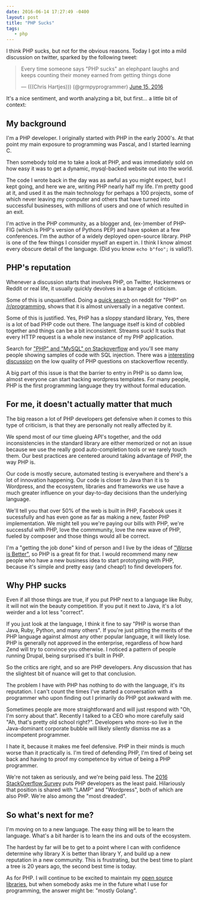 ```yaml
---
date: 2016-06-14 17:27:49 -0400
layout: post
title: "PHP Sucks"
tags:
   - php
---
```


I think PHP sucks, but not for the obvious reasons. Today I got into a mild
discussion on twitter, sparked by the following tweet:

<blockquote class="twitter-tweet" data-lang="en"><p lang="en" dir="ltr">Every time someone says &quot;PHP sucks&quot; an elephpant laughs and keeps counting their money earned from getting things done</p>&mdash; (((Chris Hartjes))) (@grmpyprogrammer) <a href="https://twitter.com/grmpyprogrammer/status/743100733063581696">June 15, 2016</a></blockquote>
<script async src="//platform.twitter.com/widgets.js" charset="utf-8"></script>

It's a nice sentiment, and worth analyzing a bit, but first... a little bit of
context:

My background
-------------

I'm a PHP developer. I originally started with PHP in the early 2000's. At
that point my main exposure to programming was Pascal, and I started learning
C.

Then somebody told me to take a look at PHP, and was immediately sold on how
easy it was to get a dynamic, mysql-backed website out into the world.

The code I wrote back in the day was as awful as you might expect, but I kept
going, and here we are, writing PHP nearly half my life. I'm pretty good at it,
and used it as the main technology for perhaps a 100 projects, some of which
never leaving my computer and others that have turned into successful
businesses, with millions of users and one of which resulted in an exit.

I'm active in the PHP community, as a blogger and, (ex-)member of PHP-FIG
(which is PHP's version of Pythons PEP) and have spoken at a few conferences.
I'm the author of a widely deployed open-source library. PHP is one of the
few things I consider myself an expert in. I think I know almost every
obscure detail of the language. (Did you know `echo b"foo";` is valid?).


PHP's reputation
----------------

Whenever a discussion starts that involves PHP, on Twitter, Hackernews or
Reddit or real life, it usually quickly devolves in a barrage of criticism.

Some of this is unquantified. Doing a [quick search][2] on reddit for "PHP" on
[/r/programming][1], shows that it is almost universally in a negative
context.

Some of this is justified. Yes, PHP has a sloppy standard library, Yes, there
is a lot of bad PHP code out there. The language itself is kind of cobbled
together and things can be a bit inconsistent. Streams suck! It sucks that
every HTTP request is a whole new instance of my PHP application.

Search for ["PHP" and "MySQL" on Stackoverflow][3] and you'll see many people
showing samples of code with SQL injection. There was a [interesting
discussion][4] on the low quality of PHP questions on stackoverflow recently.

 
A big part of this issue is that the barrier to entry in PHP is so damn low,
almost everyone can start hacking wordpress templates. For many people, PHP is
the first programming language they try without formal education.


For me, it doesn't actually matter that much
--------------------------------------------

The big reason a lot of PHP developers get defensive when it comes to this
type of criticism, is that they are personally not really affected by it.

We spend most of our time glueing API's together, and the odd inconsistencies
in the standard library are either memorized or not an issue because we use
the really good auto-completion tools or we rarely touch them. Our best
practices are centered around taking advantage of PHP, the way PHP is.

Our code is mostly secure, automated testing is everywhere and there's a lot
of innovation happening. Our code is closer to Java than it is to Wordpress,
and the ecosystem, libraries and frameworks we use have a much greater
influence on your day-to-day decisions than the underlying language.

We'll tell you that over 50% of the web is built in PHP, Facebook uses it
sucessfully and has even gone as far as making a new, faster PHP
implementation. We might tell you we're paying our bills with PHP, we're
successful with PHP, love the commmunity, love the new wave of PHP, fueled
by composer and those things would all be correct.

I'm a "getting the job done" kind of person and I live by the ideas of
["Worse is Better"][5], so PHP is a great fit for that. I would recommend
many new people who have a new business idea to start prototyping with PHP,
because it's simple and pretty easy (and cheap!) to find developers for.


Why PHP sucks
-------------

Even if all those things are true, if you put PHP next to a language like
Ruby, it will not win the beauty competition. If you put it next to Java,
it's a lot weirder and a lot less "correct".

If you just look at the language, I think it fine to say "PHP is worse than Java,
Ruby, Python, and many others". If you're just pitting the merits of the PHP
language against almost any other popular language, it will likely lose.
PHP is generally not approved in the enterprise, regardless of how hard
Zend will try to convince you otherwise. I noticed a pattern of people running
Drupal, being surprised it's built in PHP.

So the critics are right, and so are PHP developers. Any discussion that has
the slightest bit of nuance will get to that conclusion.

The problem I have with PHP has nothing to do with the language, it's its
reputation. I can't count the times I've started a conversation with a
programmer who upon finding out I primarily do PHP got awkward with me.

Sometimes people are more straightforward and will just respond with "Oh,
I'm sorry about that". Recently I talked to a CEO who more carefully said 
"Ah, that's pretty old school right?". Developers who more-so live in the
Java-dominant corporate bubble will likely silently dismiss me as a
incompetent programmer.

I hate it, because it makes me feel defensive. PHP in their minds is much
worse than it practically is. I'm tired of defending PHP, I'm tired of being
set back and having to proof my competence by virtue of being a PHP programmer.

We're not taken as seriously, and we're being paid less. The
[2016 StackOverflow Survey][7] puts PHP developers as the least paid.
Hilariously that position is shared with "LAMP" and "Wordpress", both of which
are also PHP. We're also among the "most dreaded".


So what's next for me?
----------------------

I'm moving on to a new language. The easy thing will be to learn the language.
What's a bit harder is to learn the ins and outs of the ecosystem.

The hardest by far will be to get to a point where I can with confidence
determine why library X is better than library Y, and build up a new reputation
in a new community. This is frustrating, but the best time to plant a tree is
20 years ago, the second best time is today.

As for PHP. I will continue to be excited to maintain my
[open source libraries][6], but when somebody asks me in the future what I
use for programming, the answer might be: "mostly Golang".


[1]: https://www.reddit.com/r/programming/
[2]: https://www.reddit.com/r/programming/search?q=php&sort=top&restrict_sr=on&t=month
[3]: http://stackoverflow.com/questions/tagged/php+mysql
[4]: http://meta.stackoverflow.com/questions/324072/how-to-lure-professionals-to-stack-overflow/324078
[5]: https://www.jwz.org/doc/worse-is-better.html
[6]: http://sabre.io/
[7]: http://stackoverflow.com/research/developer-survey-2016
